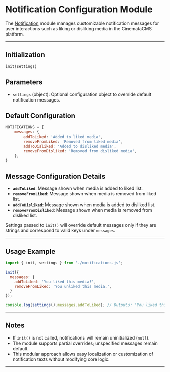 
# Notification Configuration Module

The [Notification](../../frontend/src/static/js/mediacms/notifications.js) module manages customizable notification messages for user interactions such as liking or disliking media in the CinemataCMS platform.

---

## Initialization

`init(settings)`

## Parameters
- `settings` (object): Optional configuration object to override default notification messages.

## Default Configuration

```js
NOTIFICATIONS = {
    messages: {
        addToLiked: 'Added to liked media',
        removeFromLiked: 'Removed from liked media',
        addToDisliked: 'Added to disliked media',
        removeFromDisliked: 'Removed from disliked media',
    },
}
```

## Message Configuration Details

- **`addToLiked`**: Message shown when media is added to liked list.
- **`removeFromLiked`**: Message shown when media is removed from liked list.
- **`addToDisliked`**: Message shown when media is added to disliked list.
- **`removeFromDisliked`**: Message shown when media is removed from disliked list.

Settings passed to `init()` will override default messages only if they are strings and correspond to valid keys under `messages`.

---

## Usage Example

```js
import { init, settings } from './notifications.js';

init({
  messages: {
    addToLiked: 'You liked this media!',
    removeFromLiked: 'You unliked this media.',
  }
});

console.log(settings().messages.addToLiked); // Outputs: 'You liked this media!'
```

---

## Notes

- If `init()` is not called, notifications will remain uninitialized (`null`).
- The module supports partial overrides; unspecified messages remain default.
- This modular approach allows easy localization or customization of notification texts without modifying core logic.

---
